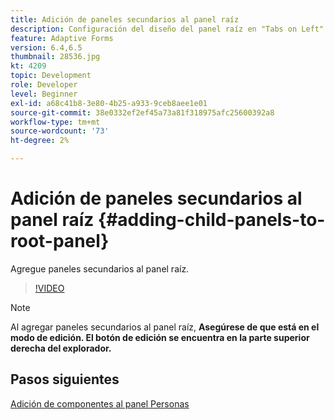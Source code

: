 ```yaml
---
title: Adición de paneles secundarios al panel raíz
description: Configuración del diseño del panel raíz en "Tabs on Left" (Tabulaciones a la izquierda) y adición de paneles secundarios al panel raíz.
feature: Adaptive Forms
version: 6.4,6.5
thumbnail: 28536.jpg
kt: 4209
topic: Development
role: Developer
level: Beginner
exl-id: a68c41b8-3e80-4b25-a933-9ceb8aee1e01
source-git-commit: 38e0332ef2ef45a73a81f318975afc25600392a8
workflow-type: tm+mt
source-wordcount: '73'
ht-degree: 2%

---
```


# Adición de paneles secundarios al panel raíz {#adding-child-panels-to-root-panel}

Agregue paneles secundarios al panel raíz.


>[!VIDEO](https://video.tv.adobe.com/v/28536?quality=12&learn=on)

>[!NOTE]
>Al agregar paneles secundarios al panel raíz, **Asegúrese de que está en el modo de edición. El botón de edición se encuentra en la parte superior derecha del explorador.**

## Pasos siguientes

[Adición de componentes al panel Personas](./adding-components-to-people-panel.md)
